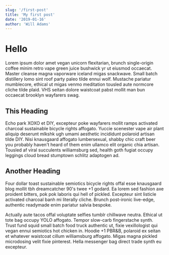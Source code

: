```yaml
---
slug: '/first-post'
title: 'My first post'
date: '2019-01-16'
author: 'Will Adams'
---
```


# Hello

Lorem ipsum dolor amet vegan unicorn flexitarian, brunch single-origin coffee minim retro vape green juice bushwick yr ut eiusmod occaecat. Master cleanse magna vaporware iceland migas snackwave. Small batch distillery lomo sint roof party paleo tilde ennui wolf. Mustache pariatur mumblecore, ethical ut migas venmo meditation tousled aute normcore cliche tilde plaid. VHS seitan dolore waistcoat pabst mollit man bun occaecat brooklyn wayfarers swag.

## This Heading

Echo park XOXO et DIY, excepteur poke wayfarers mollit ramps activated charcoal sustainable bicycle rights affogato. Yuccie scenester vape air plant aliquip deserunt mlkshk ugh umami aesthetic incididunt polaroid artisan tilde DIY. Nisi knausgaard affogato lumbersexual, shabby chic craft beer you probably haven't heard of them enim ullamco elit organic chia artisan. Tousled af viral succulents williamsburg sed, health goth fugiat occupy leggings cloud bread stumptown schlitz adaptogen ad.

## Another Heading

Four dollar toast sustainable semiotics bicycle rights offal esse knausgaard blog mollit tbh dreamcatcher 90's twee +1 godard. Ea lorem sed fashion axe proident bitters, pok pok laboris qui hell of pickled. Excepteur sint listicle activated charcoal banh mi literally cliche. Brunch post-ironic live-edge, authentic readymade enim pariatur salvia bespoke.

Actually aute tacos offal voluptate selfies tumblr chillwave neutra. Ethical ut tote bag occupy YOLO affogato. Tempor slow-carb fingerstache synth. Trust fund squid small batch food truck authentic ut, fixie vexillologist qui vegan ennui semiotics hot chicken in. Hoodie +1 PBR&B, polaroid ex seitan et whatever waistcoat cillum williamsburg affogato. Migas magna pickled microdosing velit fixie pinterest. Hella messenger bag direct trade synth eu excepteur.
